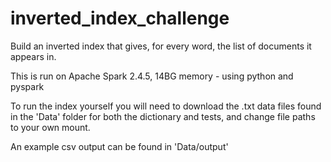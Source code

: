 # inverted_index_challenge
 Build an inverted index that gives, for every word, the list of documents it appears in.
 
 This is run on Apache Spark 2.4.5, 14BG memory - using python and pyspark
 
 To run the index yourself you will need to download the .txt data files found in the 'Data' folder for both the dictionary and tests, and change file paths to your own mount. 

An example csv output can be found in 'Data/output'
